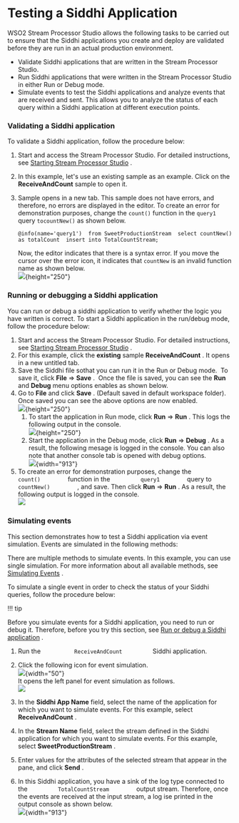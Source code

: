 # Testing a Siddhi Application

WSO2 Stream Processor Studio allows the following tasks to be carried
out to ensure that the Siddhi applications you create and deploy are
validated before they are run in an actual production environment.

-   Validate Siddhi applications that are written in the Stream
    Processor Studio.
-   Run Siddhi applications that were written in the Stream Processor
    Studio in either Run or Debug mode.
-   Simulate events to test the Siddhi applications and analyze events
    that are received and sent. This allows you to analyze the status of
    each query within a Siddhi application at different execution
    points.

### Validating a Siddhi application

To validate a Siddhi application, follow the procedure below:

1.  Start and access the Stream Processor Studio. For detailed
    instructions, see [Starting Stream Processor Studio](Stream-Processor-Studio-Overview_112390916.html#StreamProcessorStudioOverview-StartingStreamProcessorStudio)
    .
2.  In this example, let's use an existing sample as an example. Click
    on the **ReceiveAndCount** sample to open it.
3.  Sample opens in a new tab. This sample does not have errors, and
    therefore, no errors are displayed in the editor. To create an error
    for demonstration purposes, change the `count()` function in the `query1` query
    `tocountNew()` as shown below.

    `@info(name='query1') 
    from SweetProductionStream 
    select countNew() as totalCount 
    insert into TotalCountStream;            `

    Now, the editor indicates that there is a syntax error. If you move
    the cursor over the error icon, it indicates that
    `countNew` is an invalid function name as shown
    below.  
    ![](attachments/112390856/112390865.png){height="250"}

### Running or debugging a Siddhi application

You can run or debug a siddhi application to verify whether the logic
you have written is correct. To start a Siddhi application in the
run/debug mode, follow the procedure below:

1.  Start and access the Stream Processor Studio. For detailed
    instructions, see [Starting Stream Processor
    Studio](Stream-Processor-Studio-Overview_112390916.html#StreamProcessorStudioOverview-StartingStreamProcessorStudio)
    .
2.  For this example, click the **existing** sample **ReceiveAndCount**
    . It opens in a new untitled tab.
3.  Save the Siddhi file sothat you can run it in the Run or Debug mode.
     To save it, click **File** =\> **Save** .  Once the file is saved,
    you can see the **Run** and **Debug** menu options enables as shown
    below.
4.  Go to **File** and click **Save** . (Default saved in default
    workspace folder). Once saved you can see the above options are now
    enabled.  
    ![](attachments/112390856/112390859.png){height="250"}
    1.  To start the application in Run mode, click **Run** =\> **Run**
        . This logs the following output in the console.  
        ![](attachments/112390856/112390864.png){height="250"}
    2.  Start the application in the Debug mode, click **Run** =\>
        **Debug** . As a result, the following mesage is logged in the
        console. You can also note that another console tab is opened
        with debug options.  
        ![](attachments/112390856/112390863.png){width="913"}
5.  To create an error for demonstration purposes, change the
    `          count()         ` function in the
    `          query1         ` query to `          countNew()         `
    , and save. Then click **Run** =\> **Run** . As a result, the
    following output is logged in the console.  
    ![](attachments/112390856/112390858.png)

### Simulating events

This section demonstrates how to test a Siddhi application via event
simulation. Events are simulated in the following methods:





There are multiple methods to simulate events. In this
example, you can use single simulation. For more information about all
available methods, see [Simulating Events](_Simulating_Events_) .

To simulate a single event in order to check the status of your Siddhi
queries, follow the procedure below:

!!! tip

Before you simulate events for a Siddhi application, you need to run or
debug it. Therefore, before you try this section, see [Run or debug a
Siddhi application](#TestingaSiddhiApplication-RunorDebug) .


1.  Run the `           ReceiveAndCount          ` Siddhi application.

2.  Click the following icon for event simulation.  
    ![](attachments/112390856/112390862.png){width="50"}  
    It opens the left panel for event simulation as follows.  
    ![](attachments/112390856/112390857.png)
3.  In the **Siddhi App Name** field, select the name of the application
    for which you want to simulate events. For this example, select
    **ReceiveAndCount** .
4.  In the **Stream Name** field, select the stream defined in the
    Siddhi application for which you want to simulate events. For this
    example, select **SweetProductionStream** .
5.  Enter values for the attributes of the selected stream that appear
    in the pane, and click **Send** .
6.  In this Siddhi application, you have a sink of the log
    type connected to the `          TotalCountStream         ` output
    stream. Therefore, once the events are received at the input stream,
    a log ise printed in the output console as shown below.  
    ![](attachments/112390856/112390861.png){width="913"}
